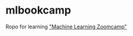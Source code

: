 # mlbookcamp
Ropo for learning  ["Machine Learning Zoomcamp"](https://github.com/alexeygrigorev/mlbookcamp-code/tree/master/course-zoomcamp)

